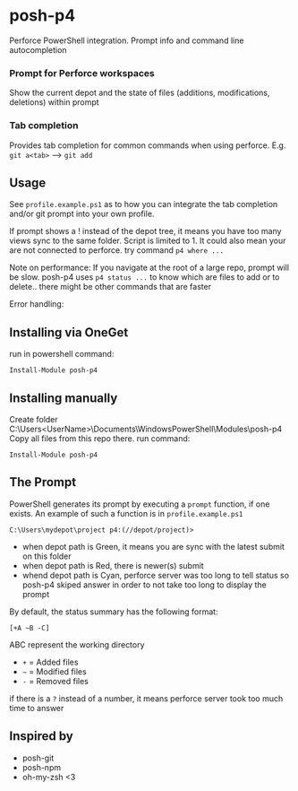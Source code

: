 posh-p4
=======

Perforce PowerShell integration. Prompt info and command line autocompletion

### Prompt for Perforce workspaces
   Show the current depot and the state of files (additions, modifications, deletions) within prompt

### Tab completion
   Provides tab completion for common commands when using perforce.
   E.g. `git a<tab>` --> `git add`


Usage
-----

See `profile.example.ps1` as to how you can integrate the tab completion and/or git prompt into your own profile.

If prompt shows a ! instead of the depot tree, it means you have too many views sync to the same folder. Script is limited to 1.
It could also mean your are not connected to perforce. try command `p4 where ...`

Note on performance: If you navigate at the root of a large repo, prompt will be slow.
posh-p4 uses `p4 status ...` to know which are files to add or to delete.. there might be other commands that are faster

Error handling: 


Installing via OneGet
--------------------

run in powershell command:

```
Install-Module posh-p4
```


Installing manually
--------------------

Create folder C:\Users\<UserName>\Documents\WindowsPowerShell\Modules\posh-p4
Copy all files from this repo there.
run command:

```
Install-Module posh-p4
```


The Prompt
----------

PowerShell generates its prompt by executing a `prompt` function, if one exists.
An example of such a function is in `profile.example.ps1`

    C:\Users\mydepot\project p4:(//depot/project)>

* when depot path is Green, it means you are sync with the latest submit on this folder
* when depot path is Red, there is newer(s) submit
* whend depot path is Cyan, perforce server was too long to tell status so posh-p4 skiped answer in order to not take too long to display the prompt

By default, the status summary has the following format:

    [+A ~B -C]

ABC represent the working directory
 * `+` = Added files
 * `~` = Modified files
 * `-` = Removed files

if there is a `?` instead of a number, it means perforce server took too much time to answer

Inspired by
-----------
- posh-git
- posh-npm
- oh-my-zsh <3
